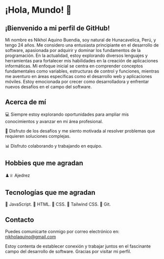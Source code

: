 # ¡Hola, Mundo! 👋
## ¡Bienvenido a mi perfil de GitHub!

Mi nombre es Nikhol Aquino Buendia, soy natural de Hunacavelica, Perú, y tengo 24 años. Me considero una entusiasta principiante en el desarrollo de software, apasionada por adquirir y dominar los fundamentos de la programación. En la actualidad, estoy explorando diversos lenguajes y herramientas para fortalecer mis habilidades en la creación de aplicaciones informáticas. Mi enfoque inicial se centra en comprender conceptos fundamentales como variables, estructuras de control y funciones, mientras me aventuro en áreas específicas como el desarrollo web y aplicaciones móviles. Estoy emocionada por crecer como desarrolladora y enfrentar nuevos desafíos en el campo del software.

## Acerca de mí

💻 Siempre estoy explorando oportunidades para ampliar mis conocimientos y avanzar en mi área profesional.

🤖 Disfruto de los desafíos y me siento motivada al resolver problemas que requieren soluciones complejas.

📊 Disfruto colaborando y trabajando en equipo.

## Hobbies que me agradan 
♟️♕ Ajedrez

## Tecnologías que me agradan
🌟 JavaScript.
🌟 HTML.
🌟 CSS.
🌟 Tailwind CSS.
🌟 Git.

## Contacto
Puedes comunicarte conmigo por correo electrónico en: nikholaquino@gmail.com

Estoy contenta de establecer conexión y trabajar juntos en el fascinante campo del desarrollo de software.
Gracias por visitar mi perfil.



